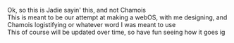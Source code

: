 Ok, so this is Jadie sayin' this, and not Chamois<br/>
This is meant to be our attempt at making a webOS, with me designing, and Chamois logistifying or whatever word I was meant to use<br/>
This of course will be updated over time, so have fun seeing how it goes ig<br/>
